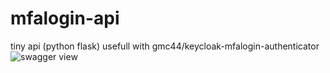 # mfalogin-api
tiny api (python flask) usefull with gmc44/keycloak-mfalogin-authenticator
![swagger view](doc/swagger.jpg?raw=true)